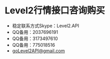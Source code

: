 # Level2行情接口咨询购买

- 稳定联系方式Skype：Level2.API
- QQ备用：2037696191
- QQ备用：3173497610
- QQ备用：775018516
- goLevel2API@gmail.com 